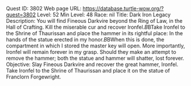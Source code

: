 Quest ID: 3802
Web page URL: https://database.turtle-wow.org/?quest=3802
Level: 52
Min Level: 48
Race: nil
Title: Dark Iron Legacy
Description: You will find Fineous Darkvire beyond the Ring of Law, in the Hall of Crafting. Kill the miserable cur and recover Ironfel.$B$BTake Ironfel to the Shrine of Thaurissan and place the hammer in its rightful place: In the hands of the statue erected in my honor.$B$BWhen this is done, the compartment in which I stored the master key will open. More importantly, Ironfel will remain forever in my grasp. Should they make an attempt to remove the hammer; both the statue and hammer will shatter, lost forever.
Objective: Slay Fineous Darkvire and recover the great hammer, Ironfel. Take Ironfel to the Shrine of Thaurissan and place it on the statue of Franclorn Forgewright.
